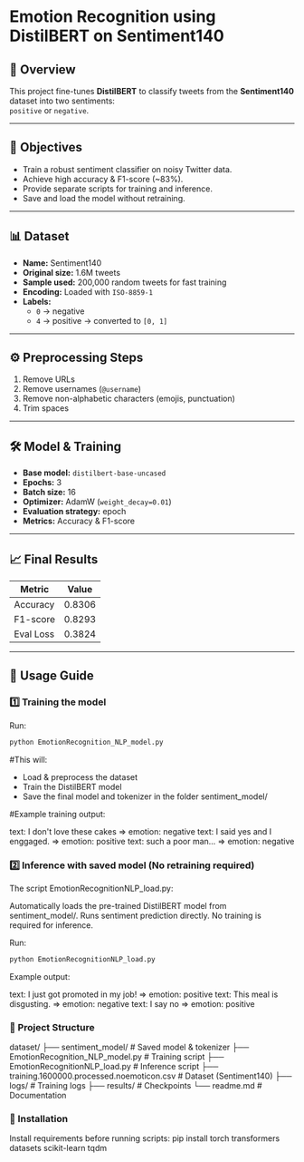 # Emotion Recognition using DistilBERT on Sentiment140

## 📌 Overview
This project fine-tunes **DistilBERT** to classify tweets from the **Sentiment140** dataset into two sentiments:  
`positive` or `negative`.

---

## 🎯 Objectives
- Train a robust sentiment classifier on noisy Twitter data.
- Achieve high accuracy & F1-score (~83%).
- Provide separate scripts for training and inference.
- Save and load the model without retraining.

---

## 📊 Dataset
- **Name:** Sentiment140  
- **Original size:** 1.6M tweets  
- **Sample used:** 200,000 random tweets for fast training  
- **Encoding:** Loaded with `ISO-8859-1`  
- **Labels:**  
  - `0` → negative  
  - `4` → positive → converted to `[0, 1]`

---

## ⚙️ Preprocessing Steps
1. Remove URLs  
2. Remove usernames (`@username`)  
3. Remove non-alphabetic characters (emojis, punctuation)  
4. Trim spaces

---

## 🛠️ Model & Training
- **Base model:** `distilbert-base-uncased`  
- **Epochs:** 3  
- **Batch size:** 16  
- **Optimizer:** AdamW (`weight_decay=0.01`)  
- **Evaluation strategy:** epoch  
- **Metrics:** Accuracy & F1-score  

---

## 📈 Final Results
| Metric     | Value   |
|------------|---------|
| Accuracy   | 0.8306  |
| F1-score   | 0.8293  |
| Eval Loss  | 0.3824  |

---

## 🚀 Usage Guide

### 1️⃣ Training the model  
Run:
```bash
python EmotionRecognition_NLP_model.py
```
#This will:

- Load & preprocess the dataset
- Train the DistilBERT model
- Save the final model and tokenizer in the folder sentiment_model/


#Example training output:

text: I don't love these cakes => emotion: negative
text: I said yes and I enggaged. => emotion: positive
text: such a poor man... => emotion: negative

### 2️⃣ Inference with saved model (No retraining required)
The script EmotionRecognitionNLP_load.py:

Automatically loads the pre-trained DistilBERT model from sentiment_model/.
Runs sentiment prediction directly.
No training is required for inference.


Run:
```bash
python EmotionRecognitionNLP_load.py
```

Example output:

text: I just got promoted in my job! => emotion: positive
text: This meal is disgusting. => emotion: negative
text: I say no => emotion: positive


### 📂 Project Structure
dataset/
├── sentiment_model/                     # Saved model & tokenizer
├── EmotionRecognition_NLP_model.py      # Training script
├── EmotionRecognitionNLP_load.py        # Inference script
├── training.1600000.processed.noemoticon.csv  # Dataset (Sentiment140)
├── logs/                                 # Training logs
├── results/                              # Checkpoints
└── readme.md                             # Documentation

### 🔧 Installation
Install requirements before running scripts:
pip install torch transformers datasets scikit-learn tqdm

